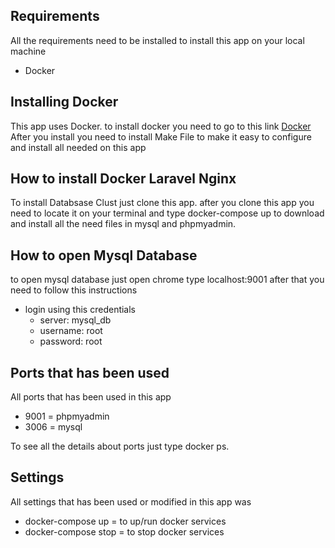 
## Requirements
All the requirements need to be installed to install this app on your local machine

- Docker

## Installing Docker
This app uses Docker. to install docker you need to go to this link [Docker](https://www.docker.com/)
After you install  you need to install Make File to make it easy to configure and install all needed on this app

## How to install Docker Laravel Nginx
To install Databsase Clust just clone this app. after you clone this app you need to locate it on your terminal and type docker-compose up to download and install all the need files in mysql and phpmyadmin.

## How to open Mysql Database
to open mysql database just open chrome type localhost:9001 after that you need to follow this instructions

- login using this credentials 
    - server: mysql_db
    - username: root
    - password: root

## Ports that has been used 
All ports that has been used in this app

- 9001 = phpmyadmin
- 3006 = mysql

To see all the details about ports just type docker ps.

## Settings
All settings that has been used or modified in this app was

- docker-compose up = to up/run docker services
- docker-compose stop = to stop docker services





